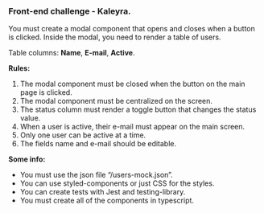 ### Front-end challenge - Kaleyra.

You must create a modal component that opens and closes when a button is clicked. Inside the modal, you need to render a table of users.

Table columns: **Name**, **E-mail**, **Active**.

**Rules:**

1.  The modal component must be closed when the button on the main page is clicked.
2.  The modal component must be centralized on the screen.
3.  The status column must render a toggle button that changes the status value.
4.  When a user is active, their e-mail must appear on the main screen.
5.  Only one user can be active at a time.
6.  The fields name and e-mail should be editable.

**Some info:**

- You must use the json file “/users-mock.json”.
- You can use styled-components or just CSS for the styles.
- You can create tests with Jest and testing-library.
- You must create all of the components in typescript.
